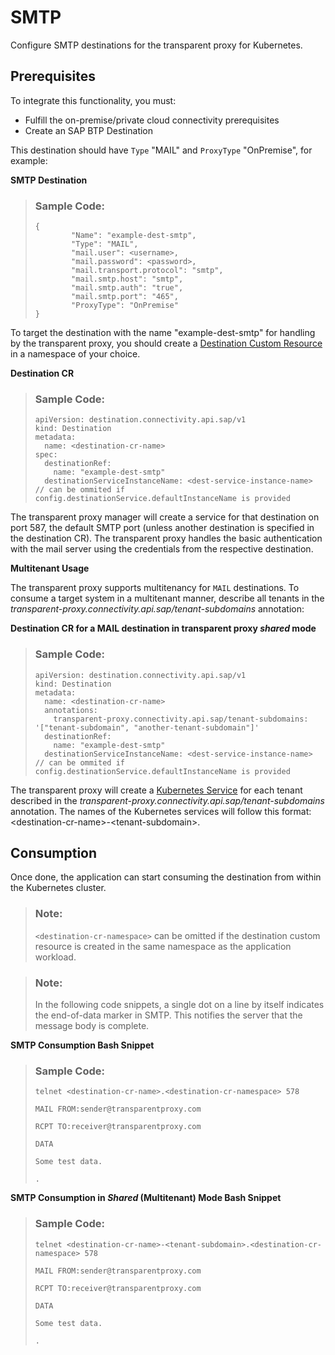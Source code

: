 <!-- loio426527a8b58440b2be9a48f9621c5da7 -->

# SMTP

Configure SMTP destinations for the transparent proxy for Kubernetes.



<a name="loio426527a8b58440b2be9a48f9621c5da7__section_tfr_bwv_hcc"/>

## Prerequisites

To integrate this functionality, you must:

-   Fulfill the on-premise/private cloud connectivity prerequisites
-   Create an SAP BTP Destination

This destination should have `Type` "MAIL" and `ProxyType` "OnPremise", for example:

**SMTP Destination**

> ### Sample Code:  
> ```
> {
>         "Name": "example-dest-smtp",
>         "Type": "MAIL",
>         "mail.user": <username>,
>         "mail.password": <password>,
>         "mail.transport.protocol": "smtp",
>         "mail.smtp.host": "smtp",
>         "mail.smtp.auth": "true",
>         "mail.smtp.port": "465",
>         "ProxyType": "OnPremise"
> }
> ```

To target the destination with the name "example-dest-smtp" for handling by the transparent proxy, you should create a [Destination Custom Resource](destination-custom-resource-fc7951e.md) in a namespace of your choice.

**Destination CR**

> ### Sample Code:  
> ```
> apiVersion: destination.connectivity.api.sap/v1
> kind: Destination
> metadata:
>   name: <destination-cr-name>
> spec:
>   destinationRef:
>     name: "example-dest-smtp"
>   destinationServiceInstanceName: <dest-service-instance-name> // can be ommited if config.destinationService.defaultInstanceName is provided
> ```

The transparent proxy manager will create a service for that destination on port 587, the default SMTP port \(unless another destination is specified in the destination CR\). The transparent proxy handles the basic authentication with the mail server using the credentials from the respective destination.

**Multitenant Usage** 

The transparent proxy supports multitenancy for `MAIL` destinations. To consume a target system in a multitenant manner, describe all tenants in the *transparent-proxy.connectivity.api.sap/tenant-subdomains* annotation:

**Destination CR for a MAIL destination in transparent proxy *shared* mode**

> ### Sample Code:  
> ```
> apiVersion: destination.connectivity.api.sap/v1
> kind: Destination
> metadata:
>   name: <destination-cr-name>
>   annotations:
>     transparent-proxy.connectivity.api.sap/tenant-subdomains: '["tenant-subdomain", "another-tenant-subdomain"]'
>   destinationRef:
>     name: "example-dest-smtp"
>   destinationServiceInstanceName: <dest-service-instance-name> // can be ommited if config.destinationService.defaultInstanceName is provided
> ```

The transparent proxy will create a [Kubernetes Service](https://kubernetes.io/docs/concepts/services-networking/service/) for each tenant described in the *transparent-proxy.connectivity.api.sap/tenant-subdomains* annotation. The names of the Kubernetes services will follow this format: <destination-cr-name\>-<tenant-subdomain\>.



<a name="loio426527a8b58440b2be9a48f9621c5da7__section_g4k_bwv_hcc"/>

## Consumption

Once done, the application can start consuming the destination from within the Kubernetes cluster.

> ### Note:  
> `<destination-cr-namespace>` can be omitted if the destination custom resource is created in the same namespace as the application workload.

> ### Note:  
> In the following code snippets, a single dot on a line by itself indicates the end-of-data marker in SMTP. This notifies the server that the message body is complete.

**SMTP Consumption Bash Snippet**

> ### Sample Code:  
> ```
> telnet <destination-cr-name>.<destination-cr-namespace> 578
>   
> MAIL FROM:sender@transparentproxy.com
>    
> RCPT TO:receiver@transparentproxy.com
>    
> DATA
>    
> Some test data.
> 
> .
> ```

**SMTP Consumption in *Shared* \(Multitenant\) Mode Bash Snippet**

> ### Sample Code:  
> ```
> telnet <destination-cr-name>-<tenant-subdomain>.<destination-cr-namespace> 578
>   
> MAIL FROM:sender@transparentproxy.com
>    
> RCPT TO:receiver@transparentproxy.com
>    
> DATA
>    
> Some test data.
> 
> .
> ```

